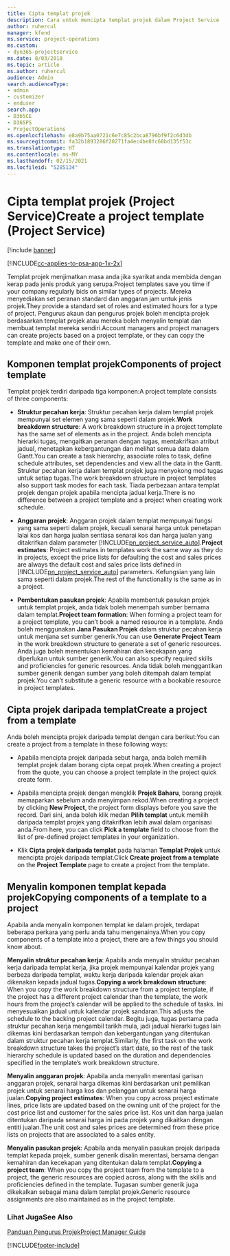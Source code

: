 ```yaml
---
title: Cipta templat projek
description: Cara untuk mencipta templat projek dalam Project Service
author: ruhercul
manager: kfend
ms.service: project-operations
ms.custom:
- dyn365-projectservice
ms.date: 8/03/2018
ms.topic: article
ms.author: ruhercul
audience: Admin
search.audienceType:
- admin
- customizer
- enduser
search.app:
- D365CE
- D365PS
- ProjectOperations
ms.openlocfilehash: e8a9b75aa0721c6e7c85c2bca8796bf9f2c6d3db
ms.sourcegitcommit: fa32b1893286f20271fa4ec4be8fc68bd135f53c
ms.translationtype: HT
ms.contentlocale: ms-MY
ms.lasthandoff: 02/15/2021
ms.locfileid: "5285134"
---
```

# <a name="create-a-project-template-project-service"></a><span data-ttu-id="88d97-103">Cipta templat projek (Project Service)</span><span class="sxs-lookup"><span data-stu-id="88d97-103">Create a project template (Project Service)</span></span>

[!include [banner](../includes/psa-now-project-operations.md)]

[!INCLUDE[cc-applies-to-psa-app-1x-2x](../includes/cc-applies-to-psa-app-1x-2x.md)]

<span data-ttu-id="88d97-104">Templat projek menjimatkan masa anda jika syarikat anda membida dengan kerap pada jenis produk yang serupa.</span><span class="sxs-lookup"><span data-stu-id="88d97-104">Project templates save you time if your company regularly bids on similar types of projects.</span></span> <span data-ttu-id="88d97-105">Mereka menyediakan set peranan standard dan anggaran jam untuk jenis projek.</span><span class="sxs-lookup"><span data-stu-id="88d97-105">They provide a standard set of roles and estimated hours for a type of project.</span></span> <span data-ttu-id="88d97-106">Pengurus akaun dan pengurus projek boleh mencipta projek berdasarkan templat projek atau mereka boleh menyalin templat dan membuat templat mereka sendiri.</span><span class="sxs-lookup"><span data-stu-id="88d97-106">Account managers and project managers can create projects based on a project template, or they can copy the template and make one of their own.</span></span>  
  
## <a name="components-of-project-template"></a><span data-ttu-id="88d97-107">Komponen templat projek</span><span class="sxs-lookup"><span data-stu-id="88d97-107">Components of project template</span></span>
 <span data-ttu-id="88d97-108">Templat projek terdiri daripada tiga komponen:</span><span class="sxs-lookup"><span data-stu-id="88d97-108">A project template consists of three components:</span></span>  
  
- <span data-ttu-id="88d97-109">**Struktur pecahan kerja**: Struktur pecahan kerja dalam templat projek mempunyai set elemen yang sama seperti dalam projek.</span><span class="sxs-lookup"><span data-stu-id="88d97-109">**Work breakdown structure**: A work breakdown structure in a project template has the same set of elements as in the project.</span></span> <span data-ttu-id="88d97-110">Anda boleh mencipta hierarki tugas, mengaitkan peranan dengan tugas, mentakrifkan atribut jadual, menetapkan kebergantungan dan melihat semua data dalam Gantt.</span><span class="sxs-lookup"><span data-stu-id="88d97-110">You can create a task hierarchy, associate roles to task, define schedule attributes, set dependencies and view all the data in the Gantt.</span></span> <span data-ttu-id="88d97-111">Struktur pecahan kerja dalam templat projek juga menyokong mod tugas untuk setiap tugas.</span><span class="sxs-lookup"><span data-stu-id="88d97-111">The work breakdown structure in project templates also support task modes for each task.</span></span> <span data-ttu-id="88d97-112">Tiada perbezaan antara templat projek dengan projek apabila mencipta jadual kerja.</span><span class="sxs-lookup"><span data-stu-id="88d97-112">There is no difference between a project template and a project when creating work schedule.</span></span>  
  
- <span data-ttu-id="88d97-113">**Anggaran projek**: Anggaran projek dalam templat mempunyai fungsi yang sama seperti dalam projek, kecuali senarai harga untuk penetapan lalai kos dan harga jualan sentiasa senarai kos dan harga jualan yang ditakrifkan dalam parameter [!INCLUDE[pn_project_service_auto](../includes/pn-project-service-auto.md)].</span><span class="sxs-lookup"><span data-stu-id="88d97-113">**Project estimates**: Project estimates in templates work the same way as they do in projects, except the price lists for defaulting the cost and sales prices are always the default cost and sales price lists defined in [!INCLUDE[pn_project_service_auto](../includes/pn-project-service-auto.md)] parameters.</span></span> <span data-ttu-id="88d97-114">Kefungsian yang lain sama seperti dalam projek.</span><span class="sxs-lookup"><span data-stu-id="88d97-114">The rest of the functionality is the same as in a project.</span></span>  
  
- <span data-ttu-id="88d97-115">**Pembentukan pasukan projek**: Apabila membentuk pasukan projek untuk templat projek, anda tidak boleh menempah sumber bernama dalam templat.</span><span class="sxs-lookup"><span data-stu-id="88d97-115">**Project team formation**: When forming a project team for a project template, you can’t book a named resource in a template.</span></span> <span data-ttu-id="88d97-116">Anda boleh menggunakan **Jana Pasukan Projek** dalam struktur pecahan kerja untuk menjana set sumber generik.</span><span class="sxs-lookup"><span data-stu-id="88d97-116">You can use **Generate Project Team** in the work breakdown structure to generate a set of generic resources.</span></span> <span data-ttu-id="88d97-117">Anda juga boleh menentukan kemahiran dan kecekapan yang diperlukan untuk sumber generik.</span><span class="sxs-lookup"><span data-stu-id="88d97-117">You can also specify required skills and proficiencies for generic resources.</span></span> <span data-ttu-id="88d97-118">Anda tidak boleh menggantikan sumber generik dengan sumber yang boleh ditempah dalam templat projek.</span><span class="sxs-lookup"><span data-stu-id="88d97-118">You can’t substitute a generic resource with a bookable resource in project templates.</span></span>  
  
## <a name="create-a-project-from-a-template"></a><span data-ttu-id="88d97-119">Cipta projek daripada templat</span><span class="sxs-lookup"><span data-stu-id="88d97-119">Create a project from a template</span></span>  
 <span data-ttu-id="88d97-120">Anda boleh mencipta projek daripada templat dengan cara berikut:</span><span class="sxs-lookup"><span data-stu-id="88d97-120">You can create a project from a template in these following ways:</span></span>  
  
-   <span data-ttu-id="88d97-121">Apabila mencipta projek daripada sebut harga, anda boleh memilih templat projek dalam borang cipta cepat projek.</span><span class="sxs-lookup"><span data-stu-id="88d97-121">When creating a project from the quote, you can choose a project template in the project quick create form.</span></span>  
  
-   <span data-ttu-id="88d97-122">Apabila mencipta projek dengan mengklik **Projek Baharu**, borang projek memaparkan sebelum anda menyimpan rekod.</span><span class="sxs-lookup"><span data-stu-id="88d97-122">When creating a project by clicking **New Project**, the project form displays before you save the record.</span></span> <span data-ttu-id="88d97-123">Dari sini, anda boleh klik medan **Pilih templat** untuk memilih daripada templat projek yang ditakrifkan lebih awal dalam organisasi anda.</span><span class="sxs-lookup"><span data-stu-id="88d97-123">From here, you can click **Pick a template** field to choose from the list of pre-defined project templates in your organization.</span></span>  
  
-   <span data-ttu-id="88d97-124">Klik **Cipta projek daripada templat** pada halaman **Templat Projek** untuk mencipta projek daripada templat.</span><span class="sxs-lookup"><span data-stu-id="88d97-124">Click **Create project from a template** on the **Project Template** page to create a project from the template.</span></span>  
  
## <a name="copying-components-of-a-template-to-a-project"></a><span data-ttu-id="88d97-125">Menyalin komponen templat kepada projek</span><span class="sxs-lookup"><span data-stu-id="88d97-125">Copying components of a template to a project</span></span>  
 <span data-ttu-id="88d97-126">Apabila anda menyalin komponen templat ke dalam projek, terdapat beberapa perkara yang perlu anda tahu mengenainya.</span><span class="sxs-lookup"><span data-stu-id="88d97-126">When you copy components of a template into a project, there are a few things you should know about.</span></span>  
  
 <span data-ttu-id="88d97-127">**Menyalin struktur pecahan kerja**: Apabila anda menyalin struktur pecahan kerja daripada templat kerja, jika projek mempunyai kalendar projek yang berbeza daripada templat, waktu kerja daripada kalendar projek akan dikenakan kepada jadual tugas.</span><span class="sxs-lookup"><span data-stu-id="88d97-127">**Copying a work breakdown structure**: When you copy the work breakdown structure from a project template, if the project has a different project calendar than the template, the work hours from the project’s calendar will be applied to the schedule of tasks.</span></span> <span data-ttu-id="88d97-128">Ini menyesuaikan jadual untuk kalendar projek sandaran.</span><span class="sxs-lookup"><span data-stu-id="88d97-128">This adjusts the schedule to the backing project calendar.</span></span> <span data-ttu-id="88d97-129">Begitu juga, tugas pertama pada struktur pecahan kerja mengambil tarikh mula, jadi jadual hierarki tugas lain dikemas kini berdasarkan tempoh dan kebergantungan yang ditentukan dalam struktur pecahan kerja templat.</span><span class="sxs-lookup"><span data-stu-id="88d97-129">Similarly, the first task on the work breakdown structure takes the project’s start date, so the rest of the task hierarchy schedule is updated based on the duration and dependencies specified in the template’s work breakdown structure.</span></span>  
  
 <span data-ttu-id="88d97-130">**Menyalin anggaran projek**: Apabila anda menyalin merentasi garisan anggaran projek, senarai harga dikemas kini berdasarkan unit pemilikan projek untuk senarai harga kos dan pelanggan untuk senarai harga jualan.</span><span class="sxs-lookup"><span data-stu-id="88d97-130">**Copying project estimates**: When you copy across project estimate lines, price lists are updated based on the owning unit of the project for the cost price list and customer for the sales price list.</span></span> <span data-ttu-id="88d97-131">Kos unit dan harga jualan ditentukan daripada senarai harga ini pada projek yang dikaitkan dengan entiti jualan.</span><span class="sxs-lookup"><span data-stu-id="88d97-131">The unit cost and sales prices are determined from these price lists on projects that are associated to a sales entity.</span></span>  
  
 <span data-ttu-id="88d97-132">**Menyalin pasukan projek**: Apabila anda menyalin pasukan projek daripada templat kepada projek, sumber generik disalin merentasi, bersama dengan kemahiran dan kecekapan yang ditentukan dalam templat.</span><span class="sxs-lookup"><span data-stu-id="88d97-132">**Copying a project team**: When you copy the project team from the template to a project, the generic resources are copied across, along with the skills and proficiencies defined in the template.</span></span> <span data-ttu-id="88d97-133">Tugasan sumber generik juga dikekalkan sebagai mana dalam templat projek.</span><span class="sxs-lookup"><span data-stu-id="88d97-133">Generic resource assignments are also maintained as in the project template.</span></span>  
  
### <a name="see-also"></a><span data-ttu-id="88d97-134">Lihat Juga</span><span class="sxs-lookup"><span data-stu-id="88d97-134">See Also</span></span>  
 [<span data-ttu-id="88d97-135">Panduan Pengurus Projek</span><span class="sxs-lookup"><span data-stu-id="88d97-135">Project Manager Guide</span></span>](../psa/project-manager-guide.md)


[!INCLUDE[footer-include](../includes/footer-banner.md)]